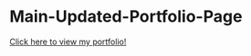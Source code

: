# Main-Updated-Portfolio-Page

[Click here to view my portfolio!](https://melperez19.github.io/Train-Scheduler/)
